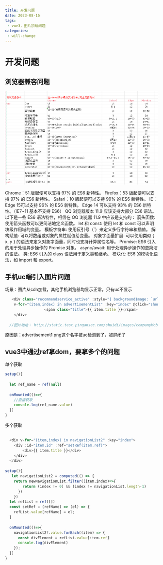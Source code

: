 ```yaml
---
title: 开发问题
date: 2023-08-16
tags:
 - vue3，图片加载问题
categories:
 - will-change
---
```


# 开发问题

## 浏览器兼容问题

![avatar](../../../.vuepress/public/imgs/share/3/browser.png)

Chrome：51 版起便可以支持 97% 的 ES6 新特性。
Firefox：53 版起便可以支持 97% 的 ES6 新特性。
Safari：10 版起便可以支持 99% 的 ES6 新特性。
IE：Edge 15可以支持 96% 的 ES6 新特性。
Edge 14 可以支持 93% 的 ES6 新特性。（IE7~11 基本不支持 ES6）
QQ 浏览器版本 11.9 应该支持大部分 ES6 语法。以下是一些 ES6 语法特性，相信在 QQ 浏览器 11.9 中应该是支持的：
箭头函数: 使用箭头函数可以更简洁地定义函数。
let 和 const: 使用 let 和 const 可以声明块级作用域的变量。
模板字符串: 使用反引号（`）来定义多行字符串和插值。
解构赋值: 可以将数组或对象的属性赋值给变量。
对象字面量扩展: 可以使用类似 { x, y } 的语法来定义对象字面量，同时也支持计算属性名等。
Promise: ES6 引入的用于处理异步操作的 Promise 对象。
async/await: 用于处理异步操作的更简洁的语法。
类: ES6 引入的 class 语法用于定义类和继承。
模块化: ES6 的模块化语法，如 import 和 export。

## 手机uc端引入图片问题

场景：图片从cdn加载，其他手机浏览器均显示正常，只有uc不显示
```js
   <div class="recommendservice_active" :style="{ backgroundImage: `url(${cdnURL + item.img})`}"
    v-for="(item,index) in advertisementList" :key="index" @click="showAdvertisement(item)">
                  <span class="title">{{ item.title }}</span>
    </div>

  //图片地址： http://static.test.pingansec.com/shuidi/images/companyMobile2/mobileGeneration/advertisement1.png
```
原因是：advertisement1.png这个名字被uc检测到了，被屏闭了

## vue3中通过ref拿dom，要拿多个的问题

单个获取
```js
setup(){

  let ref_name = ref(null)

  onMounted(()=>{
    //直接获取
    console.log(ref_name.value)
  })
}
```

多个获取
```js

  <div v-for="(item,index) in navigationList2" :key="index">
    <div :id="item.id" :ref="setRef(item.ref)">
        <div>{{ item.title }}</div>
    </div>
  </div>

setup(){
   let navigationList2 = computed(() => {
    return newNavigationList.filter((item,index)=>{
        return (index != 0) && (index != navigationList.length-1)
      })
    })
  let refList = ref([])
  const setRef = (refName) => (el) => {
    refList.value[refName] = el;
  }

  onMounted(()=>{
    navigationList2?.value.forEach((item) => {
      const divElement = refList.value[item.ref]
      console.log(divElement)
    });
  })
}
```